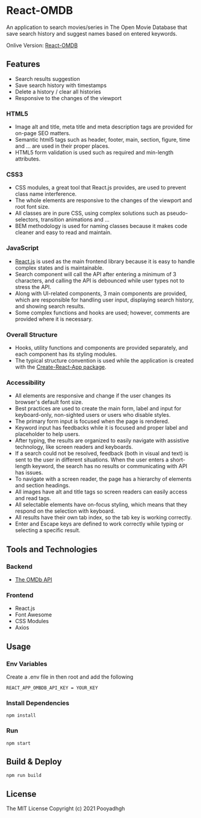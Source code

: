 # React-OMDB

An application to search movies/series in The Open Movie Database that save search history and suggest names based on entered keywords.

Onlive Version: [React-OMDB](https://bit.ly/3mYGFzH)

## Features

- Search results suggestion
- Save search history with timestamps
- Delete a history / clear all histories
- Responsive to the changes of the viewport

### HTML5

- Image alt and title, meta title and meta description tags are provided for on-page SEO matters.
- Semantic html5 tags such as header, footer, main, section, figure, time and … are used in their proper places.
- HTML5 form validation is used such as required and min-length attributes.

### CSS3

- CSS modules, a great tool that React.js provides, are used to prevent class name interference.
- The whole elements are responsive to the changes of the viewport and root font size.
- All classes are in pure CSS, using complex solutions such as pseudo-selectors, transition animations and …
- BEM methodology is used for naming classes because it makes code cleaner and easy to read and maintain.

### JavaScript

- [React.js](https://reactjs.org/) is used as the main frontend library because it is easy to handle complex states and is maintainable.
- Search component will call the API after entering a minimum of 3 characters, and calling the API is debounced while user types not to stress the API.
- Along with UI-related components, 3 main components are provided, which are responsible for handling user input, displaying search history, and showing search results.
- Some complex functions and hooks are used; however, comments are provided where it is necessary.

### Overall Structure

- Hooks, utility functions and components are provided separately, and each component has its styling modules.
- The typical structure convention is used while the application is created with the [Create-React-App package](https://create-react-app.dev/).

### Accessibility

- All elements are responsive and change if the user changes its browser's default font size.
- Best practices are used to create the main form, label and input for keyboard-only, non-sighted users or users who disable styles.
- The primary form input is focused when the page is rendered.
- Keyword input has feedbacks while it is focused and proper label and placeholder to help users.
- After typing, the results are organized to easily navigate with assistive technology, like screen readers and keyboards.
- If a search could not be resolved, feedback (both in visual and text) is sent to the user in different situations. When the user enters a short-length keyword, the search has no results or communicating with API has issues.
- To navigate with a screen reader, the page has a hierarchy of elements and section headings.
- All images have alt and title tags so screen readers can easily access and read tags.
- All selectable elements have on-focus styling, which means that they respond on the selection with keyboard.
- All results have their own tab index, so the tab key is working correctly.
- Enter and Escape keys are defined to work correctly while typing or selecting a specific result.

## Tools and Technologies

### Backend

- [The OMDb API](http://www.omdbapi.com/)

### Frontend

- React.js
- Font Awesome
- CSS Modules
- Axios

## Usage

### Env Variables

Create a .env file in then root and add the following

```
REACT_APP_OMBDB_API_KEY = YOUR_KEY

```

### Install Dependencies

```
npm install
```

### Run

```
npm start
```

## Build & Deploy

```
npm run build
```

## License

The MIT License
Copyright (c) 2021 Pooyadhgh
